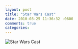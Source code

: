 ```yaml
---
layout: post
title: "Star Wars Cast"
date: 2010-03-25 11:36:32 -0600
comments: true
categories:
---
```


![Star Wars Cast](https://phaven-prod.s3.amazonaws.com/files/image_part/asset/921014/RZTqG3Wvr2tzYg2KWra52SB3ACY/medium_star-wars-cast.jpg)
